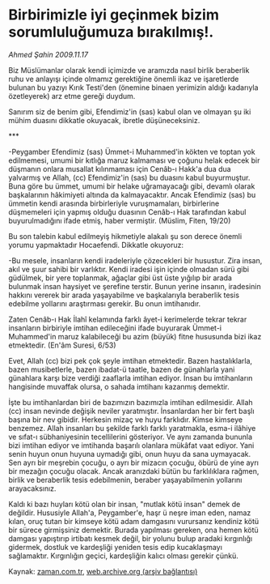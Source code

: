 # Birbirimizle iyi geçinmek bizim sorumluluğumuza bırakılmış!.

*Ahmed Şahin 2009.11.17*

<tr><td class="metin" colspan="2" style="padding-top: 20px; padding-left: 5px; ">Biz Müslümanlar olarak kendi içimizde ve aramızda nasıl birlik beraberlik ruhu ve anlayışı içinde olmamız gerektiğine önemli ikaz ve işaretlerde bulunan bu yazıyı Kırık Testi'den (önemine binaen yerimizin aldığı kadarıyla özetleyerek) arz etme gereği duydum.</td></tr><tr><td class="metin" colspan="2" style="padding-top: 20px; padding-left: 5px; "><p>Sanırım siz de benim gibi, Efendimiz'in (sas) kabul olan ve olmayan şu iki mühim duasını dikkatle okuyacak, ibretle düşüneceksiniz.
<p> *** 
<p>-Peygamber Efendimiz (sas) Ümmet-i Muhammed'in kökten ve toptan yok edilmemesi, umumi bir kıtlığa maruz kalmaması ve çoğunu helak edecek bir düşmanın onlara musallat kılınmaması için Cenâb-ı Hakk'a dua dua yalvarmış ve Allah, (cc) Efendimiz'in (sas) bu duasını kabul buyurmuştur. Buna göre bu ümmet, umumi bir helake uğramayacağı gibi, devamlı olarak başkalarının hâkimiyeti altında da kalmayacaktır. Ancak Efendimiz (sas) bu ümmetin kendi arasında birbirleriyle vuruşmamaları, birbirlerine düşmemeleri için yapmış olduğu duasının Cenâb-ı Hak tarafından kabul buyurulmadığını ifade etmiş, haber vermiştir. (Müslim, Fiten, 19/20)
<p> Bu son talebin kabul edilmeyiş hikmetiyle alakalı şu son derece önemli yorumu yapmaktadır Hocaefendi. Dikkatle okuyoruz:
<p>-Bu mesele, insanların kendi iradeleriyle çözecekleri bir husustur. Zira insan, akıl ve şuur sahibi bir varlıktır. Kendi iradesi işin içinde olmadan sürü gibi güdülmek, bir yere toplanmak, ağaçlar gibi üst üste yığılıp bir arada bulunmak insan haysiyet ve şerefine terstir. Bunun yerine insanın, iradesinin hakkını vererek bir arada yaşayabilme ve başkalarıyla beraberlik tesis edebilme yollarını araştırması gerekir. Bu onun imtihanıdır.
<p>Zaten Cenâb-ı Hak İlahî kelamında farklı âyet-i kerimelerde tekrar tekrar insanların birbiriyle imtihan edileceğini ifade buyurarak Ümmet-i Muhammed'in maruz kalabileceği bu azim (büyük) fitne hususunda bizi ikaz etmektedir. (En'âm Suresi, 6/53)
<p>Evet, Allah (cc) bizi pek çok şeyle imtihan etmektedir. Bazen
hastalıklarla, bazen musibetlerle, bazen ibadat-ü taatle, bazen de günahlarla yani günahlara karşı bize verdiği zaaflarla imtihan ediyor. İnsan bu imtihanların hangisinde muvaffak olursa, o sahada imtihanı kazanmış demektir.
<p> İşte bu imtihanlardan biri de bazımızın bazımızla imtihan edilmesidir. Allah (cc) insan nevinde değişik neviler yaratmıştır. İnsanlardan her bir fert başlı başına bir nev gibidir. Herkesin mizaç ve huyu farklıdır. Kimse kimseye benzemez. Allah insanları bu şekilde farklı farklı yaratmakla, esma-i ilâhiye ve sıfat-ı sübhaniyesinin tecellilerini gösteriyor. Ve aynı zamanda bununla bizi imtihan ediyor ve imtihanda başarılı olanlara mükâfat vaat ediyor. Yani senin huyun onun huyuna uymadığı gibi, onun huyu da sana uymayacak. Sen ayrı bir meşrebin çocuğu, o ayrı bir mizacın çocuğu, öbürü de yine ayrı bir mezağın çocuğu olacak. Ancak aranızdaki bütün bu farklılıklara rağmen, birlik ve beraberlik tesis edebilmenin, beraber yaşayabilmenin yollarını arayacaksınız.
<p> Kaldı ki bazı huyları kötü olan bir insan, "mutlak kötü insan" demek de değildir. Hususiyle Allah'a, Peygamber'e, haşr ü neşre iman eden, namaz kılan, oruç tutan bir kimseye kötü adam damgasını vurursanız kendiniz kötü bir sürece girmişsiniz demektir. Burada yapılması gereken, ona hemen kötü damgası yapıştırıp irtibatı kesmek değil, bir yolunu bulup aradaki kırgınlığı gidermek, dostluk ve kardeşliği yeniden tesis edip kucaklaşmayı sağlamaktır. Kırgınlığın geçici, kardeşliğin kalıcı olması gerekir çünkü.<br/></p></p></p></p></p></p></p></p></p></td></tr>

Kaynak: [zaman.com.tr](http://zaman.com.tr/yazar.do?yazino=916510), [web.archive.org (arşiv bağlantısı)](http://web.archive.org/web/20100122002800/http://www.zaman.com.tr:80/yazar.do?yazino=916510)
